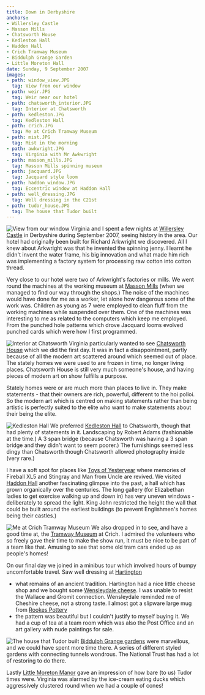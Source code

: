 ```yaml
---
title: Down in Derbyshire
anchors:
- Willersley Castle
- Masson Mills
- Chatsworth House
- Kedleston Hall
- Haddon Hall
- Crich Tramway Museum
- Biddulph Grange Garden
- Little Moreton Hall
date: Sunday, 9 September 2007
images:
- path: window_view.JPG
  tag: View from our window
- path: weir.JPG
  tag: Weir near our hotel
- path: chatsworth_interior.JPG
  tag: Interior at Chatsworth
- path: kedleston.JPG
  tag: Kedleston Hall
- path: crich.JPG
  tag: Me at Crich Tramway Museum
- path: mist.JPG
  tag: Mist in the morning
- path: awkwright.JPG
  tag: Virginia with Mr Awkwright
- path: masson_mills.JPG
  tag: Masson Mills spinning museum
- path: jacquard.JPG
  tag: Jacquard style loom
- path: haddon_window.JPG
  tag: Eccentric window at Haddon Hall
- path: well_dressing.JPG
  tag: Well dressing in the C21st
- path: tudor_house.JPG
  tag: The house that Tudor built
---
```

![View from our window](window_view.JPG)
Virginia and I spent a few nights at
[Willersley Castle](https://www.christianguild.co.uk/willersley/)
in Derbyshire during September 2007, seeing history in the area. Our hotel had originally been built for Richard Arkwright we discovered. All I knew about Arkwright was that he invented the spinning jenny. I learnt he didn't invent the water frame, his big innovation and what made him rich was implementing a factory system for processing raw cotton into cotton thread.

Very close to our hotel were two of Arkwright's factories or mills. We went round the machines at the working museum at
[Masson Mills](https://www.massonmills.co.uk/)
(when we managed to find our way through the shops.) The noise of the machines would have done for me as a worker, let alone how dangerous some of the work was. Children as young as 7 were employed to clean fluff from the working machines while suspended over them. One of the machines was interesting to me as related to the computers which keep me employed. From the punched hole patterns which drove Jacquard looms evolved punched cards which were how I first programmed.

![Interior at Chatsworth](chatsworth_interior.JPG)
Virginia particularly wanted to see
[Chatsworth House](https://www.chatsworth.org/) which we did the first day. It was in fact a disappointment, partly because of all the modern art scattered around which seemed out of place. The stately homes we were used to are frozen in time, no longer living places. Chatsworth House is still very much someone's house, and having pieces of modern art on show fulfills a purpose.

Stately homes were or are much more than places to live in. They make statements - that their owners are rich, powerful, different to the hoi polloi. So the modern art which is centred on making statements rather than being artistic is perfectly suited to the elite who want to make statements about their being the elite.

![Kedleston Hall](kedleston.JPG)
We preferred
[Kedleston Hall](https://www.nationaltrust.org.uk/kedleston-hall)
to Chatsworth, though that had plenty of statements in it. Landscaping by Robert Adams (fashionable at the time.) A 3 span bridge (because Chatsworth was having a 3 span bridge and they didn't want to seem poorer.) The furnishings seemed less dingy than Chatsworth though Chatsworth allowed photography inside (very rare.)

I have a soft spot for places like
[Toys of Yesteryear](http://www.toysofyesteryear.co.uk/)
where memories of Fireball XL5 and Stingray and Man from Uncle are revived. We visited
[Haddon Hall](https://www.haddonhall.co.uk/)
another fascinating glimpse into the past, a hall which has grown organically over the centuries. The long gallery (for Elizabethan ladies to get exercise walking up and down in) has very uneven windows - deliberately to spread the light. King John restricted the height the wall that could be built around the earliest buildings (to prevent Englishmen's homes being their castles.)

![Me at Crich Tramway Museum](crich.JPG)
We also dropped in to see, and have a good time at, the
[Tramway Museum](https://www.tramway.co.uk/)
at Crich. I admired the volunteers who so freely gave their time to make the show run, it must be nice to be part of a team like that. Amusing to see that some old tram cars ended up as people's homes!

On our final day we joined in a minibus tour which involved hours of bumpy uncomfortable travel. Saw well dressing at
[Hartington](https://www.hartingtonvillage.com/well-dressings/)
- what remains of an ancient tradition. Hartington had a nice little cheese shop and we bought some
[Wensleydale cheese](https://www.wensleydale.co.uk/).
I was unable to resist the Wallace and Gromit connection. Wensleydale reminded me of Cheshire cheese, not a strong taste. I almost got a slipware large mug from
[Rookes Pottery](http://www.rookespottery.co.uk/)
- the pattern was beautiful but I couldn't justify to myself buying it. We had a cup of tea at a team room which was also the Post Office and an art gallery with nude paintings for sale.

![The house that Tudor built](tudor_house.JPG)
[Biddulph Grange gardens](https://www.nationaltrust.org.uk/biddulph-grange-garden)
were marvellous, and we could have spent more time there. A series of different styled gardens with connecting tunnels wondrous. The National Trust has had a lot of restoring to do there.

Lastly [Little Moreton Manor](https://www.nationaltrust.org.uk/little-moreton-hall)
gave an impression of how bare (to us) Tudor times were. Virginia was alarmed by the ice-cream eating ducks which aggressively clustered round when we had a couple of cones!
